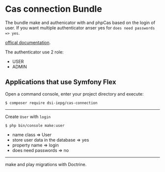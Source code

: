 Cas connection Bundle
============

The bundle make and authenicator with and phpCas based on the login of user.
If you want multiple authenticator anser yes for `does need passwords => yes`.

[offical documentation](https://symfony.com/doc/current/security.html?target=_blank).

The authenticator use 2 role:
 - USER
 - ADMIN

Applications that use Symfony Flex
----------------------------------
Open a command console, enter your project directory and execute:

```console
$ composer require dsi-iepg/cas-connection
```

-------------------------------
Create `User` with `login`
```console
$ php bin/console make:user
```
   - name class => User
   - store user data in the database => yes
   - property name => login
   - does need passwords => no

-------------------------------
make and play migrations with Doctrine.
